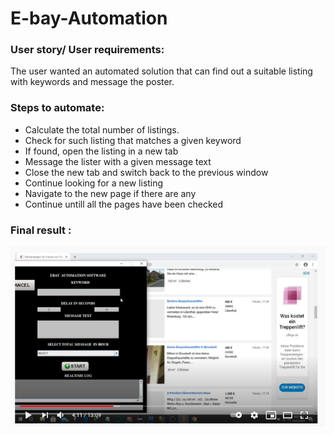 # E-bay-Automation

### User story/ User requirements:

The user wanted an automated solution that can find out a suitable listing with keywords and message the poster.

### Steps to automate:

* Calculate the total number of listings.
* Check for such listing that matches a given keyword
* If found, open the listing in a new tab
* Message the lister with a given message text
* Close the new tab and switch back to the previous window
* Continue looking for a new listing
* Navigate to the new page if there are any
* Continue untill all the pages have been checked

### Final result :

[![Click to watch](doc/Screenshot_20.png)](https://www.youtube.com/watch?v=R6LWzdIn9EI "Click here to watch")
